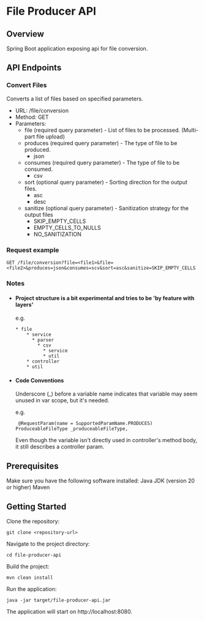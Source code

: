 # File Producer API
## Overview
Spring Boot application exposing api for file conversion.

## API Endpoints
### Convert Files
Converts a list of files based on specified parameters.

* URL: /file/conversion
* Method: GET
* Parameters:
  * file (required query parameter) - List of files to be processed. (Multi-part file upload)
  * produces (required query parameter) - The type of file to be produced.
    * json
  * consumes (required  query parameter) - The type of file to be consumed.
    * csv
  * sort (optional query parameter) - Sorting direction for the output files.
    * asc
    * desc
  * sanitize (optional query parameter) - Sanitization strategy for the output files 
    * SKIP_EMPTY_CELLS 
    * EMPTY_CELLS_TO_NULLS
    * NO_SANITIZATION

### Request example
```
GET /file/conversion?file=<file1>&file=<file2>&produces=json&consumes=scv&sort=asc&sanitize=SKIP_EMPTY_CELLS
```

### Notes
- #### Project structure is a bit experimental and tries to be 'by feature with layers'
  e.g. 
  ```  
  * file
      * service
        * parser
          * csv
            * service
            * util 
      * controller
      * util
  ```
- #### Code Conventions
  Underscore (_) before a variable name indicates that variable may seem unused in var scope, but it's needed.
  
  e.g. 
  ```
   @RequestParam(name = SupportedParamName.PRODUCES) ProduceableFileType _produceableFileType,
  ```
  Even though the variable isn't directly used in controller's method body, it still describes a controller param.
## Prerequisites
Make sure you have the following software installed:
Java JDK (version 20 or higher)
Maven

## Getting Started
Clone the repository:
```
git clone <repository-url>
```
Navigate to the project directory:
```
cd file-producer-api
```
Build the project:
```
mvn clean install
```
Run the application:
```
java -jar target/file-producer-api.jar
```
The application will start on http://localhost:8080.